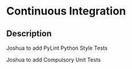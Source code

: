 # Continuous Integration

## Description

Joshua to add PyLint Python Style Tests

Joshua to add Compulsory Unit Tests
